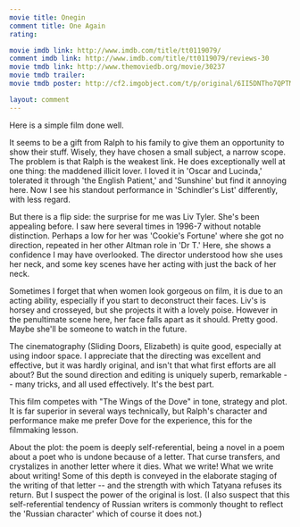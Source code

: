 ```yaml
---
movie title: Onegin
comment title: One Again
rating: 

movie imdb link: http://www.imdb.com/title/tt0119079/
comment imdb link: http://www.imdb.com/title/tt0119079/reviews-30
movie tmdb link: http://www.themoviedb.org/movie/30237
movie tmdb trailer: 
movie tmdb poster: http://cf2.imgobject.com/t/p/original/6II5DNTho7QPTMw2hNo1gXAicNy.jpg

layout: comment
---
```


Here is a simple film done well.

It seems to be a gift from Ralph to his family to give them an opportunity to show their stuff. Wisely, they have chosen a small subject, a narrow scope. The problem is that Ralph is the weakest link. He does exceptionally well at one thing: the maddened illicit lover. I loved it in 'Oscar and Lucinda,' tolerated it through 'the English Patient,' and 'Sunshine' but find it annoying here. Now I see his standout performance in 'Schindler's List' differently, with less regard.

But there is a flip side: the surprise for me was Liv Tyler. She's been appealing before. I saw here several times in 1996-7 without notable distinction. Perhaps a low for her was 'Cookie's Fortune' where she got no direction, repeated in her other Altman role in 'Dr T.' Here, she shows a confidence I may have overlooked. The director understood how she uses her neck, and some key scenes have her acting with just the back of her neck.

Sometimes I forget that when women look gorgeous on film, it is due to an acting ability, especially if you start to deconstruct their faces. Liv's is horsey and crosseyed, but she projects it with a lovely poise. However in the penultimate scene here, her face falls apart as it should. Pretty good. Maybe she'll be someone to watch in the future.

The cinematography (Sliding Doors, Elizabeth) is quite good, especially at using indoor space. I appreciate that the directing was excellent and effective, but it was hardly original, and isn't that what first efforts are all about? But the sound direction and editing is uniquely superb, remarkable -- many tricks, and all used effectively. It's the best part.

This film competes with "The Wings of the Dove" in tone, strategy and plot. It is far superior in several ways technically, but Ralph's character and performance make me prefer Dove for the experience, this for the filmmaking lesson.

About the plot: the poem is deeply self-referential, being a novel in a poem about a poet who is undone because of a letter. That curse transfers, and crystalizes in another letter where it dies. What we write! What we write about writing! Some of this depth is conveyed in the elaborate staging of the writing of that letter -- and the strength with which Tatyana refuses its return. But I suspect the power of the original is lost. (I also suspect that this self-referential tendency of Russian writers is commonly thought to reflect the 'Russian character' which of course it does not.)